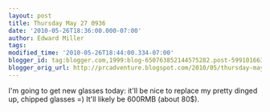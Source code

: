 ```yaml
---
layout: post
title: Thursday May 27 0936
date: '2010-05-26T18:36:00.000-07:00'
author: Edward Miller
tags: 
modified_time: '2010-05-26T18:44:00.334-07:00'
blogger_id: tag:blogger.com,1999:blog-650763852144575282.post-5991016633813219403
blogger_orig_url: http://prcadventure.blogspot.com/2010/05/thursday-may-27-0936.html
---
```


I'm going to get new glasses today: it'll be nice to replace my pretty dinged up, chipped glasses =) It'll likely be 600RMB (about 80$).
